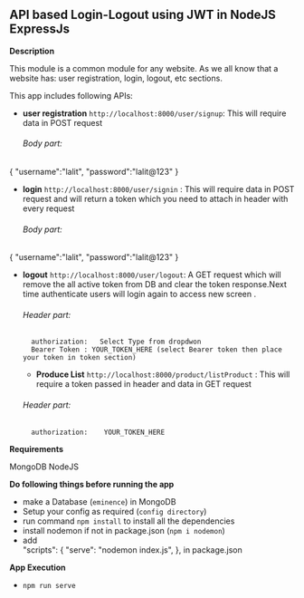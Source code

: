 ## API based Login-Logout using JWT in NodeJS ExpressJs

**Description**

This module is a common module for any website. As we all know that a website has: user registration, login, logout, etc sections.

This app includes following APIs:

- **user registration** `http://localhost:8000/user/signup`: This will require data in POST request

  ###### Body part:

{
"username":"lalit",
"password":"lalit@123"
}

- **login** `http://localhost:8000/user/signin` : This will require data in POST request and will return a token which you need to attach in header with every request

  ###### Body part:

{
"username":"lalit",
"password":"lalit@123"
}

- **logout** `http://localhost:8000/user/logout`: A GET request which will remove the all active token from DB and clear the token response.Next time authenticate users will login again to access new screen .

  ###### Header part:

  ```
    authorization:   Select Type from dropdwon
    Bearer Token : YOUR_TOKEN_HERE (select Bearer token then place your token in token section)
  ```

  - **Produce List** `http://localhost:8000/product/listProduct` : This will require a token passed in header and data in GET request

  ###### Header part:

  ```
    authorization:    YOUR_TOKEN_HERE
  ```

**Requirements**

MongoDB
NodeJS

**Do following things before running the app**

- make a Database (`eminence`) in MongoDB
- Setup your config as required (`config directory`)
- run command `npm install` to install all the dependencies
- install nodemon if not in package.json (`npm i nodemon`)
- add  
   "scripts": {
  "serve": "nodemon index.js",
  }, in package.json

**App Execution**

- `npm run serve`
